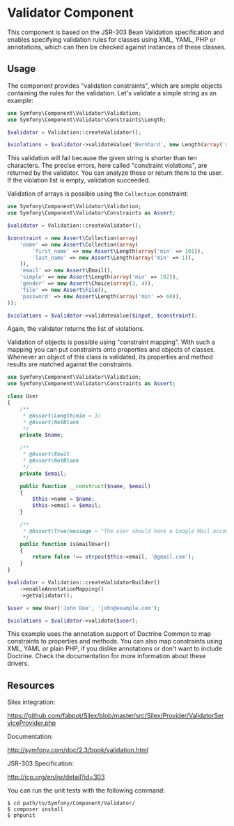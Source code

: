 Validator Component
===================

This component is based on the JSR-303 Bean Validation specification and
enables specifying validation rules for classes using XML, YAML, PHP or
annotations, which can then be checked against instances of these classes.

Usage
-----

The component provides "validation constraints", which are simple objects
containing the rules for the validation. Let's validate a simple string
as an example:

```php
use Symfony\Component\Validator\Validation;
use Symfony\Component\Validator\Constraints\Length;

$validator = Validation::createValidator();

$violations = $validator->validateValue('Bernhard', new Length(array('min' => 10)));
```

This validation will fail because the given string is shorter than ten
characters. The precise errors, here called "constraint violations",  are
returned by the validator. You can analyze these or return them to the user.
If the violation list is empty, validation succeeded.

Validation of arrays is possible using the `Collection` constraint:

```php
use Symfony\Component\Validator\Validation;
use Symfony\Component\Validator\Constraints as Assert;

$validator = Validation::createValidator();

$constraint = new Assert\Collection(array(
    'name' => new Assert\Collection(array(
        'first_name' => new Assert\Length(array('min' => 101)),
        'last_name' => new Assert\Length(array('min' => 1)),
    )),
    'email' => new Assert\Email(),
    'simple' => new Assert\Length(array('min' => 102)),
    'gender' => new Assert\Choice(array(3, 4)),
    'file' => new Assert\File(),
    'password' => new Assert\Length(array('min' => 60)),
));

$violations = $validator->validateValue($input, $constraint);
```

Again, the validator returns the list of violations.

Validation of objects is possible using "constraint mapping". With such
a mapping you can put constraints onto properties and objects of classes.
Whenever an object of this class is validated, its properties and
method results are matched against the constraints.

```php
use Symfony\Component\Validator\Validation;
use Symfony\Component\Validator\Constraints as Assert;

class User
{
    /**
     * @Assert\Length(min = 3)
     * @Assert\NotBlank
     */
    private $name;

    /**
     * @Assert\Email
     * @Assert\NotBlank
     */
    private $email;

    public function __construct($name, $email)
    {
        $this->name = $name;
        $this->email = $email;
    }

    /**
     * @Assert\True(message = "The user should have a Google Mail account")
     */
    public function isGmailUser()
    {
        return false !== strpos($this->email, '@gmail.com');
    }
}

$validator = Validation::createValidatorBuilder()
    ->enableAnnotationMapping()
    ->getValidator();

$user = new User('John Doe', 'john@example.com');

$violations = $validator->validate($user);
```

This example uses the annotation support of Doctrine Common to
map constraints to properties and methods. You can also map constraints
using XML, YAML or plain PHP, if you dislike annotations or don't want
to include Doctrine. Check the documentation for more information about
these drivers.

Resources
---------

Silex integration:

https://github.com/fabpot/Silex/blob/master/src/Silex/Provider/ValidatorServiceProvider.php

Documentation:

http://symfony.com/doc/2.3/book/validation.html

JSR-303 Specification:

http://jcp.org/en/jsr/detail?id=303

You can run the unit tests with the following command:

    $ cd path/to/Symfony/Component/Validator/
    $ composer install
    $ phpunit
